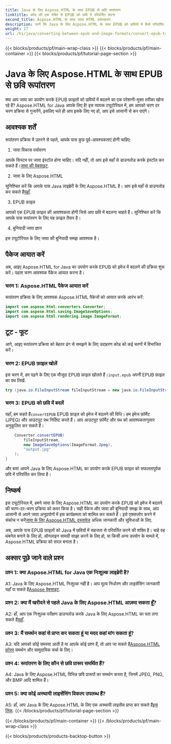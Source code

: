 ```yaml
---
title: Java के लिए Aspose.HTML के साथ EPUB से छवि रूपांतरण
linktitle: कोड की एक पंक्ति से EPUB को छवि में परिवर्तित करना
second_title: Aspose.HTML के साथ जावा HTML प्रसंस्करण
description: जानें कि Java के लिए Aspose.HTML के साथ EPUB को छवियों में कैसे परिवर्तित करें। सरल रूपांतरण के लिए चरण-दर-चरण मार्गदर्शिका।
weight: 17
url: /hi/java/converting-between-epub-and-image-formats/convert-epub-to-image-single-line/
---
```


{{< blocks/products/pf/main-wrap-class >}}
{{< blocks/products/pf/main-container >}}
{{< blocks/products/pf/tutorial-page-section >}}

# Java के लिए Aspose.HTML के साथ EPUB से छवि रूपांतरण

क्या आप जावा का उपयोग करके EPUB फ़ाइलों को छवियों में बदलने का एक परेशानी-मुक्त तरीका खोज रहे हैं? Aspose.HTML for Java आपके लिए है! इस व्यापक ट्यूटोरियल में, हम आपको चरण दर चरण प्रक्रिया से गुजारेंगे, इसलिए भले ही आप इसके लिए नए हों, आप इसे आसानी से कर पाएंगे। 

## आवश्यक शर्तें

रूपांतरण प्रक्रिया में उतरने से पहले, आपके पास कुछ पूर्व-आवश्यकताएं होनी चाहिए:

1. जावा विकास पर्यावरण

 आपके सिस्टम पर जावा इंस्टॉल होना चाहिए। यदि नहीं, तो आप इसे यहाँ से डाउनलोड करके इंस्टॉल कर सकते हैं।[जावा की वेबसाइट](https://www.java.com/en/download/).

2. जावा के लिए Aspose.HTML

 सुनिश्चित करें कि आपके पास Java लाइब्रेरी के लिए Aspose.HTML है। आप इसे यहाँ से डाउनलोड कर सकते हैं[यहाँ](https://releases.aspose.com/html/java/).

3. EPUB फ़ाइल

आपको एक EPUB फ़ाइल की आवश्यकता होगी जिसे आप छवि में बदलना चाहते हैं। सुनिश्चित करें कि आपके पास रूपांतरण के लिए यह फ़ाइल तैयार है।

4. बुनियादी जावा ज्ञान

इस ट्यूटोरियल के लिए जावा की बुनियादी समझ आवश्यक है।

## पैकेज आयात करें

अब, आइए Aspose.HTML for Java का उपयोग करके EPUB को इमेज में बदलने की प्रक्रिया शुरू करें। पहला चरण आवश्यक पैकेज आयात करना है।

### चरण 1: Aspose.HTML पैकेज आयात करें

रूपांतरण प्रक्रिया के लिए आवश्यक Aspose.HTML पैकेजों को आयात करके आरंभ करें:

```java
import com.aspose.html.converters.Converter;
import com.aspose.html.saving.ImageSaveOptions;
import com.aspose.html.rendering.image.ImageFormat;
```

## टूट - फूट

आगे, आइए रूपांतरण प्रक्रिया को बेहतर ढंग से समझने के लिए उदाहरण कोड को कई चरणों में विभाजित करें।

### चरण 2: EPUB फ़ाइल खोलें

 इस चरण में, हम पढ़ने के लिए एक मौजूदा EPUB फ़ाइल खोलते हैं।`input.epub` अपनी EPUB फ़ाइल का पथ लिखें.

```java
try (java.io.FileInputStream fileInputStream = new java.io.FileInputStream("input.epub")) {
```

### चरण 3: EPUB को छवि में बदलें

 यहाँ, हम कहते हैं`convertEPUB` EPUB फ़ाइल को इमेज में बदलने की विधि। हम इमेज फ़ॉर्मेट (JPEG) और आउटपुट पथ निर्दिष्ट करते हैं। आप आउटपुट फ़ॉर्मेट और पथ को आवश्यकतानुसार अनुकूलित कर सकते हैं।

```java
    Converter.convertEPUB(
        fileInputStream,
        new ImageSaveOptions(ImageFormat.Jpeg),
        "output.jpg"
    );
}
```

और बस! आपने Java के लिए Aspose.HTML का उपयोग करके EPUB फ़ाइल को सफलतापूर्वक छवि में परिवर्तित कर लिया है।

## निष्कर्ष

इस ट्यूटोरियल में, हमने जावा के लिए Aspose.HTML का उपयोग करके EPUB को इमेज में बदलने की चरण-दर-चरण प्रक्रिया को कवर किया है। सही पैकेज और जावा की बुनियादी समझ के साथ, आप आसानी से अपने जावा अनुप्रयोगों में इस कार्यक्षमता को शामिल कर सकते हैं। इसे एक्सप्लोर करने में संकोच न करें[जावा के लिए Aspose.HTML दस्तावेज़](https://reference.aspose.com/html/java/) अधिक जानकारी और सुविधाओं के लिए.

अब, आपके पास EPUB फ़ाइलों को Java में छवियों में सहजता से परिवर्तित करने की शक्ति है। चाहे वह थंबनेल बनाने के लिए हो, ऑनलाइन सामग्री साझा करने के लिए हो, या किसी अन्य उपयोग के मामले में, Aspose.HTML प्रक्रिया को सरल बनाता है।

## अक्सर पूछे जाने वाले प्रश्न

### प्रश्न 1: क्या Aspose.HTML for Java एक निःशुल्क लाइब्रेरी है?

 A1: Java के लिए Aspose.HTML निःशुल्क नहीं है। आप मूल्य निर्धारण और लाइसेंसिंग जानकारी यहाँ पा सकते हैं[Aspose वेबसाइट](https://purchase.aspose.com/buy).

### प्रश्न 2: क्या मैं खरीदने से पहले Java के लिए Aspose.HTML आज़मा सकता हूँ?

 A2: हाँ, आप एक निःशुल्क परीक्षण डाउनलोड करके Java के लिए Aspose.HTML का पता लगा सकते हैं[यहाँ](https://releases.aspose.com/html/java).

### प्रश्न 3: मैं समर्थन कहां से प्राप्त कर सकता हूं या मदद कहां मांग सकता हूं?

 A3: यदि आपको कोई समस्या आती है या आपके कोई प्रश्न हैं, तो आप जा सकते हैं[Aspose.HTML फ़ोरम](https://forum.aspose.com/) समर्थन और सामुदायिक चर्चा के लिए।

### प्रश्न 4: रूपांतरण के लिए कौन से छवि प्रारूप समर्थित हैं?

A4: Java के लिए Aspose.HTML विभिन्न छवि प्रारूपों का समर्थन करता है, जिनमें JPEG, PNG, और BMP आदि शामिल हैं।

### प्रश्न 5: क्या कोई अस्थायी लाइसेंसिंग विकल्प उपलब्ध हैं?

 A5: हाँ, आप Java के लिए Aspose.HTML के लिए एक अस्थायी लाइसेंस प्राप्त कर सकते हैं[इस लिंक](https://purchase.aspose.com/temporary-license/).
{{< /blocks/products/pf/tutorial-page-section >}}

{{< /blocks/products/pf/main-container >}}
{{< /blocks/products/pf/main-wrap-class >}}

{{< blocks/products/products-backtop-button >}}
